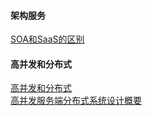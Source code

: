 #### 架构服务
[SOA和SaaS的区别](http://blog.csdn.net/chenyi8888/article/details/6059894)  
#### 高并发和分布式
[高并发和分布式](http://blog.sina.com.cn/s/blog_841b11ea0100zap3.html)  
[高并发服务端分布式系统设计概要](http://www.cnblogs.com/ccdev/p/3338412.html)  

